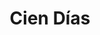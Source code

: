 ﻿---
title: "Cien Días"
permalink: periodes_429.html
layout: periode
dataInici: 1815-03-20
dataFi: 1815-06-28
sidebar: periodes
pares:
  - id: 318
    title: "Guerras Napoleónicas"
    dataInici: "(1803-05-18)"
    dataFi: "(1815-06-18)"

fills:
  - id: 740
    title: "Batalla de Ligny"
    dataInici: "(1815-06-16)"

  - id: 866
    title: "Batalla de Quatre Bras"
    dataInici: "(1815-06-16)"

  - id: 430
    title: "Batalla de Waterloo"
    dataInici: "(1815-06-18)"

jocsPrincipals:
  - title: "The Emperor Returns"
    bggId: 5698
    dataInici: 
    dataFi: 

  - title: "Hundred Days Battles"
    bggId: 1697
    dataInici: 
    dataFi: 

  - title: "Beyond Waterloo"
    bggId: 103039
    dataInici: 
    dataFi: 

jocsEscenaris:
jocsEpoca:
jocsEpocaEscenaris:
---
